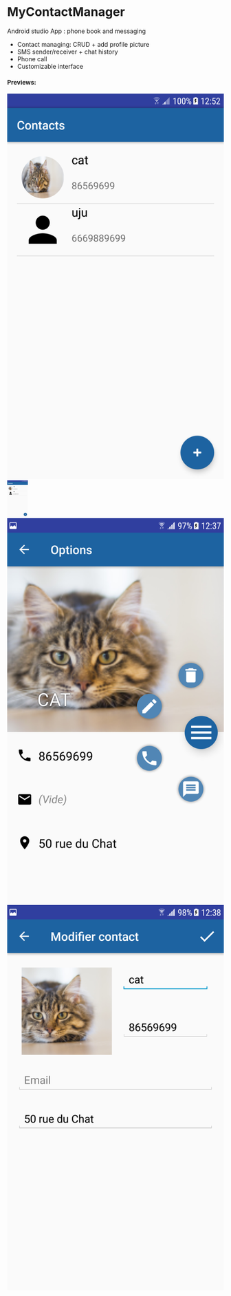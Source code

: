 # MyContactManager
Android studio App : phone book and messaging

- Contact managing: CRUD + add profile picture
- SMS sender/receiver + chat history
- Phone call
- Customizable interface

<h4>Previews:</h4>

![img](list_screen.png?raw=true)
<img src="https://github.com/hivian/MyContactManager/blob/master/list_screen.png" width="48">
![img](info_screen.png?raw=true)
![img](edit_screen.png?raw=true)
